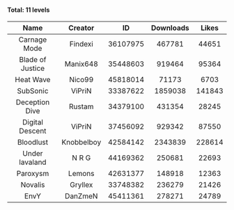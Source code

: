 #### Total: 11 levels

| Name | Creator | ID | Downloads | Likes |
|:---:|:---:|:---:|:---:|:---:|
| Carnage Mode | Findexi | 36107975 | 467781 | 44651
| Blade of Justice | Manix648 | 35448603 | 919464 | 95364
| Heat Wave | Nico99 | 45818014 | 71173 | 6703
| SubSonic | ViPriN | 33387622 | 1859038 | 141843
| Deception Dive | Rustam | 34379100 | 431354 | 28245
| Digital Descent | ViPriN | 37456092 | 929342 | 87550
| Bloodlust | Knobbelboy | 42584142 | 2343839 | 228614
| Under lavaland | N R G | 44169362 | 250681 | 22693
| Paroxysm | Lemons | 42631377 | 148918 | 12363
| Novalis | Gryllex | 33748382 | 236279 | 21426
| EnvY | DanZmeN | 45411361 | 278271 | 24789
